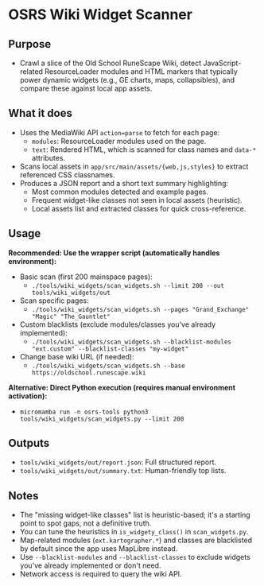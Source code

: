 OSRS Wiki Widget Scanner
========================

Purpose
-------
- Crawl a slice of the Old School RuneScape Wiki, detect JavaScript-related ResourceLoader modules and HTML markers that typically power dynamic widgets (e.g., GE charts, maps, collapsibles), and compare these against local app assets.

What it does
------------
- Uses the MediaWiki API `action=parse` to fetch for each page:
  - `modules`: ResourceLoader modules used on the page.
  - `text`: Rendered HTML, which is scanned for class names and `data-*` attributes.
- Scans local assets in `app/src/main/assets/{web,js,styles}` to extract referenced CSS classnames.
- Produces a JSON report and a short text summary highlighting:
  - Most common modules detected and example pages.
  - Frequent widget-like classes not seen in local assets (heuristic).
  - Local assets list and extracted classes for quick cross-reference.

Usage
-----
**Recommended: Use the wrapper script (automatically handles environment):**
- Basic scan (first 200 mainspace pages):
  - `./tools/wiki_widgets/scan_widgets.sh --limit 200 --out tools/wiki_widgets/out`
- Scan specific pages:
  - `./tools/wiki_widgets/scan_widgets.sh --pages "Grand_Exchange" "Magic" "The_Gauntlet"`
- Custom blacklists (exclude modules/classes you've already implemented):
  - `./tools/wiki_widgets/scan_widgets.sh --blacklist-modules "ext.custom" --blacklist-classes "my-widget"`
- Change base wiki URL (if needed):
  - `./tools/wiki_widgets/scan_widgets.sh --base https://oldschool.runescape.wiki`

**Alternative: Direct Python execution (requires manual environment activation):**
- `micromamba run -n osrs-tools python3 tools/wiki_widgets/scan_widgets.py --limit 200`

Outputs
-------
- `tools/wiki_widgets/out/report.json`: Full structured report.
- `tools/wiki_widgets/out/summary.txt`: Human-friendly top lists.

Notes
-----
- The "missing widget-like classes" list is heuristic-based; it's a starting point to spot gaps, not a definitive truth.
- You can tune the heuristics in `is_widgety_class()` in `scan_widgets.py`.
- Map-related modules (`ext.kartographer.*`) and classes are blacklisted by default since the app uses MapLibre instead.
- Use `--blacklist-modules` and `--blacklist-classes` to exclude widgets you've already implemented or don't need.
- Network access is required to query the wiki API.

